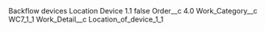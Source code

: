 <?xml version="1.0" encoding="UTF-8"?>
<CustomMetadata xmlns="http://soap.sforce.com/2006/04/metadata" xmlns:xsi="http://www.w3.org/2001/XMLSchema-instance" xmlns:xsd="http://www.w3.org/2001/XMLSchema">
    <label>Backflow devices Location Device 1.1</label>
    <protected>false</protected>
    <values>
        <field>Order__c</field>
        <value xsi:type="xsd:double">4.0</value>
    </values>
    <values>
        <field>Work_Category__c</field>
        <value xsi:type="xsd:string">WC7_1_1</value>
    </values>
    <values>
        <field>Work_Detail__c</field>
        <value xsi:type="xsd:string">Location_of_device_1_1</value>
    </values>
</CustomMetadata>
